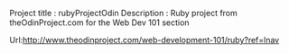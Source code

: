 Project title : rubyProjectOdin
Description : Ruby project from theOdinProject.com for the Web Dev 101 section

Url:http://www.theodinproject.com/web-development-101/ruby?ref=lnav
